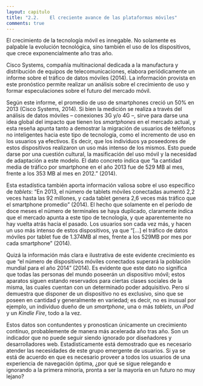 ```yaml
---
layout: capitulo
title: "2.2.	El creciente avance de las plataformas móviles"
comments: true
---
```


El crecimiento de la tecnología móvil es innegable. No solamente es palpable la evolución tecnológica, sino también el uso de los dispositivos, que crece exponencialmente año tras año.

Cisco Systems, compañía multinacional dedicada a la manufactura y distribución de equipos de telecomunicaciones, elabora periódicamente un informe sobre el tráfico de datos móviles (2014). La información provista en este pronóstico permite realizar un análisis sobre el crecimiento de uso y formar especulaciones sobre el futuro del mercado móvil.

Según este informe, el promedio de uso de smartphones creció un 50% en 2013 (Cisco Systems, 2014). Si bien la medición se realiza a través del análisis de datos móviles – conexiones 3G y/o 4G –, sirve para darse una idea global del impacto que tienen los _smartphones_ en el mercado actual, y esta reseña apunta tanto a demostrar la migración de usuarios de teléfonos no inteligentes hacia este tipo de tecnología, como el incremento de uso en los usuarios ya efectivos. Es decir, que los individuos ya poseedores de estos dispositivos realizaron un uso más intenso de los mismos. Esto puede darse por una cuestión cultural, la masificación del uso móvil y la necesidad de adaptación a este modelo. El dato concreto indica que “la cantidad media de tráfico por smartphone en el año 2013 fue de 529 MB al mes, frente a los 353 MB al mes en 2012.” (2014).

Esta estadística también aporta información valiosa sobre el uso específico de _tablets_: “En 2013, el número de tablets móviles conectadas aumentó 2,2 veces hasta las 92 millones, y cada tablet genera 2,6 veces más tráfico que el smartphone promedio” (2014). El hecho que solamente en el período de doce meses el número de terminales se haya duplicado, claramente indica que el mercado apunta a este tipo de tecnología, y que aparentemente no hay vuelta atrás hacia el pasado. Los usuarios son cada vez más, y hacen un uso más intenso de estos dispositivos, ya que “[…] el tráfico de datos móviles por tablet fue de 1.374MB al mes, frente a los 529MB por mes por cada smartphone” (2014).

Quizá la información más clara e ilustrativa de este evidente crecimiento es que “el número de dispositivos móviles conectados superará la población mundial para el año 2014” (2014). Es evidente que este dato no significa que todas las personas del mundo poseerán un dispositivo móvil; estos aparatos siguen estando reservados para ciertas clases sociales de la misma, las cuales cuentan con un determinado poder adquisitivo. Pero sí demuestra que disponer de un dispositivo no es exclusivo, sino que se poseen en cantidad y generalmente en variedad; es decir, no es inusual por ejemplo, un individuo dueño de un _smartphone_, una o más _tablets_, un _iPod_ y un _Kindle Fire_, todo a la vez.

Estos datos son contundentes y pronostican únicamente un crecimiento contínuo, probablemente de manera más acelerada año tras año. Son un indicador que no puede seguir siendo ignorado por diseñadores y desarrolladores web. Estadisticamente está demostrado que es necesario atender las necesidades de este grupo emergente de usuarios. Si ya se está de acuerdo en que es necesario proveer a todos los usuarios de una experiencia de navegación óptima, ¿por qué se sigue relegando e ignorando a la primera minoría, pronta a ser la mayoría en un futuro no muy lejano?
